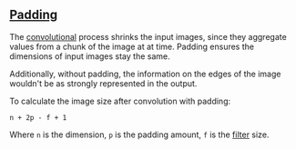 ## [Padding](#padding)

The [convolutional](#convolve) process shrinks the input images, since they aggregate values from a chunk of the image at at time. Padding ensures the dimensions of input images stay the same.

Additionally, without padding, the information on the edges of the image wouldn't be as strongly represented in the output.

To calculate the image size after convolution with padding:

```
n + 2p - f + 1
```

Where `n` is the dimension, `p` is the padding amount, `f` is the [filter](#filter) size.